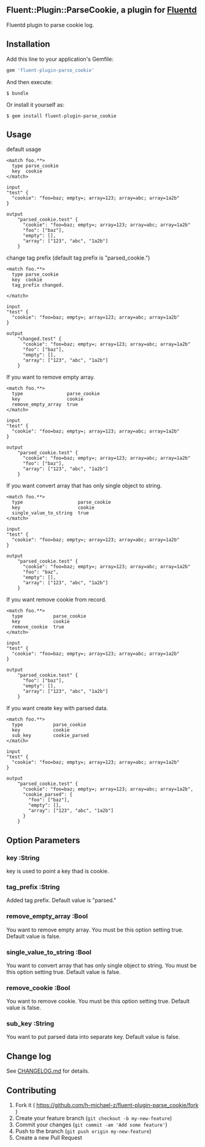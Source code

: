 ## Fluent::Plugin::ParseCookie, a plugin for [Fluentd](http://fluentd.org)

Fluentd plugin to parse cookie log.

## Installation

Add this line to your application's Gemfile:

```ruby
gem 'fluent-plugin-parse_cookie'
```

And then execute:

    $ bundle

Or install it yourself as:

    $ gem install fluent-plugin-parse_cookie

## Usage

default usage
```
<match foo.**>
  type parse_cookie
  key  cookie
</match>

input
"test" {
  "cookie": "foo=baz; empty=; array=123; array=abc; array=1a2b"
}

output
    "parsed_cookie.test" {
      "cookie": "foo=baz; empty=; array=123; array=abc; array=1a2b"
      "foo": ["baz"],
      "empty": [],
      "array": ["123", "abc", "1a2b"]
    }
```

change tag prefix (default tag prefix is "parsed_cookie.")
```
<match foo.**>
  type parse_cookie
  key  cookie
  tag_prefix changed.

</match>

input
"test" {
  "cookie": "foo=baz; empty=; array=123; array=abc; array=1a2b"
}

output
    "changed.test" {
      "cookie": "foo=baz; empty=; array=123; array=abc; array=1a2b"
      "foo": ["baz"],
      "empty": [],
      "array": ["123", "abc", "1a2b"]
    }
```

If you want to remove empty array.
```
<match foo.**>
  type                parse_cookie
  key                 cookie
  remove_empty_array  true
</match>

input
"test" {
  "cookie": "foo=baz; empty=; array=123; array=abc; array=1a2b"
}

output
    "parsed_cookie.test" {
      "cookie": "foo=baz; empty=; array=123; array=abc; array=1a2b"
      "foo": ["baz"],
      "array": ["123", "abc", "1a2b"]
    }
```

If you want convert array that has only single object to string.
```
<match foo.**>
  type                    parse_cookie
  key                     cookie
  single_value_to_string  true
</match>

input
"test" {
  "cookie": "foo=baz; empty=; array=123; array=abc; array=1a2b"
}

output
    "parsed_cookie.test" {
      "cookie": "foo=baz; empty=; array=123; array=abc; array=1a2b"
      "foo": "baz",
      "empty": [],
      "array": ["123", "abc", "1a2b"]
    }
```

If you want remove cookie from record.
```
<match foo.**>
  type           parse_cookie
  key            cookie
  remove_cookie  true
</match>

input
"test" {
  "cookie": "foo=baz; empty=; array=123; array=abc; array=1a2b"
}

output
    "parsed_cookie.test" {
      "foo": ["baz"],
      "empty": [],
      "array": ["123", "abc", "1a2b"]
    }
```

If you want create key with parsed data.
```
<match foo.**>
  type           parse_cookie
  key            cookie
  sub_key        cookie_parsed
</match>

input
"test" {
  "cookie": "foo=baz; empty=; array=123; array=abc; array=1a2b"
}

output
    "parsed_cookie.test" {
      "cookie": "foo=baz; empty=; array=123; array=abc; array=1a2b",
      "cookie_parsed": {
        "foo": ["baz"],
        "empty": [],
        "array": ["123", "abc", "1a2b"]
      }
    }
```

## Option Parameters

### key :String
key is used to point a key thad is cookie.

### tag_prefix :String
Added tag prefix.
Default value is "parsed."

### remove_empty_array :Bool
You want to remove empty array.
You must be this option setting true.
Default value is false.

### single_value_to_string :Bool
You want to convert array that has only single object to string.
You must be this option setting true.
Default value is false.

### remove_cookie :Bool
You want to remove cookie.
You must be this option setting true.
Default value is false.

### sub_key :String
You want to put parsed data into separate key.
Default value is false.

## Change log
See [CHANGELOG.md](https://github.com/h-michael-z/fluent-plugin-parse_cookie/blob/master/CHANGELOG.md) for details.

## Contributing

1. Fork it ( https://github.com/h-michael-z/fluent-plugin-parse_cookie/fork )
2. Create your feature branch (`git checkout -b my-new-feature`)
3. Commit your changes (`git commit -am 'Add some feature'`)
4. Push to the branch (`git push origin my-new-feature`)
5. Create a new Pull Request
